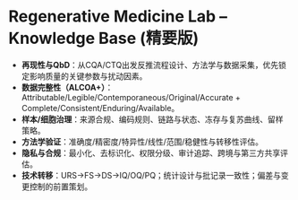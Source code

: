 # Regenerative Medicine Lab – Knowledge Base (精要版)

- **再现性与QbD**：从CQA/CTQ出发反推流程设计、方法学与数据采集，优先锁定影响质量的关键参数与扰动因素。
- **数据完整性（ALCOA+）**：Attributable/Legible/Contemporaneous/Original/Accurate + Complete/Consistent/Enduring/Available。
- **样本/细胞治理**：来源合规、编码规则、链路与状态、冻存与复苏曲线、留样策略。
- **方法学验证**：准确度/精密度/特异性/线性/范围/稳健性与转移性评估。
- **隐私与合规**：最小化、去标识化、权限分级、审计追踪、跨境与第三方共享评估。
- **技术转移**：URS→FS→DS→IQ/OQ/PQ；统计设计与批记录一致性；偏差与变更控制的前置策划。
